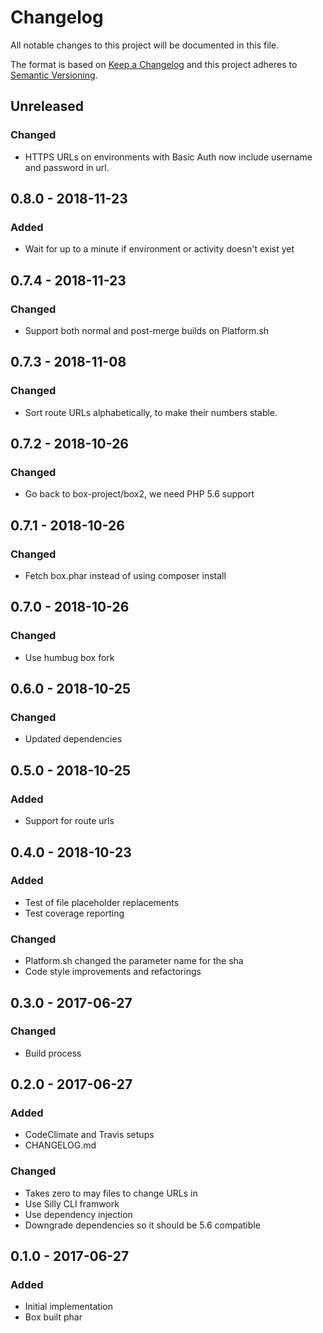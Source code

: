 # Changelog
All notable changes to this project will be documented in this file.

The format is based on [Keep a Changelog](http://keepachangelog.com/en/1.0.0/)
and this project adheres to [Semantic Versioning](http://semver.org/spec/v2.0.0.html).

## Unreleased
### Changed
- HTTPS URLs on environments with Basic Auth now include username and
  password in url.

## 0.8.0 - 2018-11-23
### Added
- Wait for up to a minute if environment or activity doesn't exist yet

## 0.7.4 - 2018-11-23
### Changed
- Support both normal and post-merge builds on Platform.sh

## 0.7.3 - 2018-11-08
### Changed
- Sort route URLs alphabetically, to make their numbers stable.

## 0.7.2 - 2018-10-26
### Changed
- Go back to box-project/box2, we need PHP 5.6 support

## 0.7.1 - 2018-10-26
### Changed
- Fetch box.phar instead of using composer install

## 0.7.0 - 2018-10-26
### Changed
- Use humbug box fork

## 0.6.0 - 2018-10-25
### Changed
- Updated dependencies

## 0.5.0 - 2018-10-25
### Added
- Support for route urls

## 0.4.0 - 2018-10-23
### Added
- Test of file placeholder replacements
- Test coverage reporting

### Changed
- Platform.sh changed the parameter name for the sha
- Code style improvements and refactorings

## 0.3.0 - 2017-06-27
### Changed
- Build process

## 0.2.0 - 2017-06-27
### Added
- CodeClimate and Travis setups
- CHANGELOG.md

### Changed
- Takes zero to may files to change URLs in
- Use Silly CLI framwork
- Use dependency injection
- Downgrade dependencies so it should be 5.6 compatible

## 0.1.0 - 2017-06-27
### Added
- Initial implementation
- Box built phar
